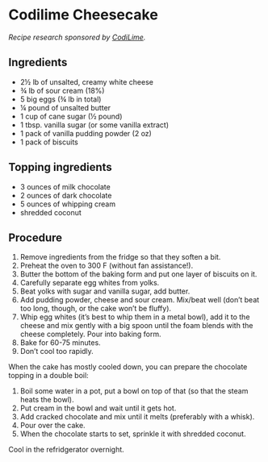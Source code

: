 Codilime Cheesecake
===================

_Recipe research sponsored by [CodiLime](https://www.codilime.com/)._

Ingredients
-----------

* 2½ lb of unsalted, creamy white cheese
* ¾ lb of sour cream (18%)
* 5 big eggs (¾ lb in total)
* ¼ pound of unsalted butter
* 1 cup of cane sugar (½ pound)
* 1 tbsp. vanilla sugar (or some vanilla extract)
* 1 pack of vanilla pudding powder (2 oz)
* 1 pack of biscuits

Topping ingredients
-------------------

* 3 ounces of milk chocolate
* 2 ounces of dark chocolate
* 5 ounces of whipping cream
* shredded coconut

Procedure
---------

1. Remove ingredients from the fridge so that they soften a bit.
1. Preheat the oven to 300 F (without fan assistance!).
1. Butter the bottom of the baking form and put one layer of biscuits on it.
1. Carefully separate egg whites from yolks.
1. Beat yolks with sugar and vanilla sugar, add butter.
1. Add pudding powder, cheese and sour cream. Mix/beat well (don’t beat too
   long, though, or the cake won’t be fluffy).
1. Whip egg whites (it’s best to whip them in a metal bowl), add it to the
   cheese and mix gently with a big spoon until the foam blends with the cheese
   completely. Pour into baking form.
1. Bake for 60-75 minutes.
1. Don’t cool too rapidly.

When the cake has mostly cooled down, you can prepare the chocolate topping in
a double boil:

1. Boil some water in a pot, put a bowl on top of that (so that the steam heats
   the bowl).
1. Put cream in the bowl and wait until it gets hot.
1. Add cracked chocolate and mix until it melts (preferably with a whisk).
1. Pour over the cake.
1. When the chocolate starts to set, sprinkle it with shredded coconut.

Cool in the refridgerator overnight.

